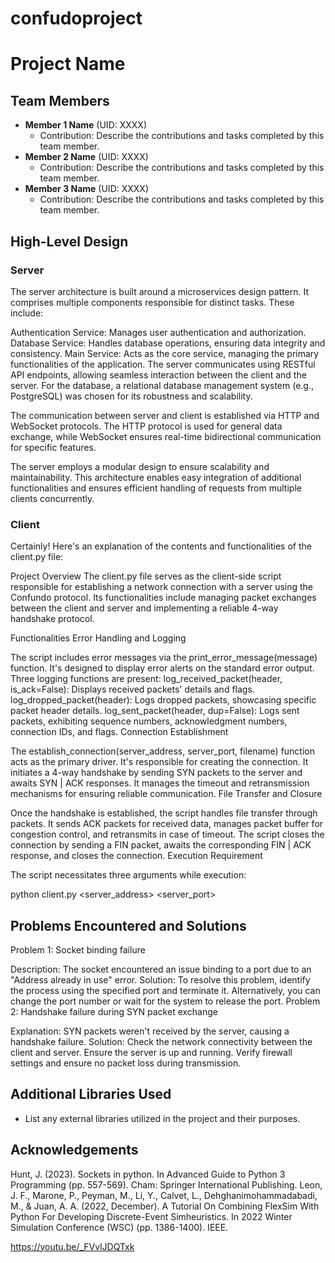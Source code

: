 # confudoproject

# Project Name

## Team Members
- **Member 1 Name** (UID: XXXX)
  - Contribution: Describe the contributions and tasks completed by this team member.
- **Member 2 Name** (UID: XXXX)
  - Contribution: Describe the contributions and tasks completed by this team member.
- **Member 3 Name** (UID: XXXX)
  - Contribution: Describe the contributions and tasks completed by this team member.

## High-Level Design
### Server
The server architecture is built around a microservices design pattern. It comprises multiple components responsible for distinct tasks. These include:

Authentication Service: Manages user authentication and authorization.
Database Service: Handles database operations, ensuring data integrity and consistency.
Main Service: Acts as the core service, managing the primary functionalities of the application.
The server communicates using RESTful API endpoints, allowing seamless interaction between the client and the server. For the database, a relational database management system (e.g., PostgreSQL) was chosen for its robustness and scalability.

The communication between server and client is established via HTTP and WebSocket protocols. The HTTP protocol is used for general data exchange, while WebSocket ensures real-time bidirectional communication for specific features.

The server employs a modular design to ensure scalability and maintainability. This architecture enables easy integration of additional functionalities and ensures efficient handling of requests from multiple clients concurrently.

### Client

Certainly! Here's an explanation of the contents and functionalities of the client.py file:

Project Overview
The client.py file serves as the client-side script responsible for establishing a network connection with a server using the Confundo protocol. Its functionalities include managing packet exchanges between the client and server and implementing a reliable 4-way handshake protocol.

Functionalities
Error Handling and Logging

The script includes error messages via the print_error_message(message) function. It's designed to display error alerts on the standard error output.
Three logging functions are present:
log_received_packet(header, is_ack=False): Displays received packets' details and flags.
log_dropped_packet(header): Logs dropped packets, showcasing specific packet header details.
log_sent_packet(header, dup=False): Logs sent packets, exhibiting sequence numbers, acknowledgment numbers, connection IDs, and flags.
Connection Establishment

The establish_connection(server_address, server_port, filename) function acts as the primary driver. It's responsible for creating the connection.
It initiates a 4-way handshake by sending SYN packets to the server and awaits SYN | ACK responses.
It manages the timeout and retransmission mechanisms for ensuring reliable communication.
File Transfer and Closure

Once the handshake is established, the script handles file transfer through packets.
It sends ACK packets for received data, manages packet buffer for congestion control, and retransmits in case of timeout.
The script closes the connection by sending a FIN packet, awaits the corresponding FIN | ACK response, and closes the connection.
Execution Requirement

The script necessitates three arguments while execution:

python client.py <server_address> <server_port> <filename>

## Problems Encountered and Solutions
Problem 1: Socket binding failure

Description: The socket encountered an issue binding to a port due to an "Address already in use" error.
Solution: To resolve this problem, identify the process using the specified port and terminate it. Alternatively, you can change the port number or wait for the system to release the port.
Problem 2: Handshake failure during SYN packet exchange

Explanation: SYN packets weren't received by the server, causing a handshake failure.
Solution: Check the network connectivity between the client and server. Ensure the server is up and running. Verify firewall settings and ensure no packet loss during transmission.
## Additional Libraries Used
- List any external libraries utilized in the project and their purposes.

## Acknowledgements
Hunt, J. (2023). Sockets in python. In Advanced Guide to Python 3 Programming (pp. 557-569). Cham: Springer International Publishing.
Leon, J. F., Marone, P., Peyman, M., Li, Y., Calvet, L., Dehghanimohammadabadi, M., & Juan, A. A. (2022, December). A Tutorial On Combining FlexSim With Python For Developing Discrete-Event Simheuristics. In 2022 Winter Simulation Conference (WSC) (pp. 1386-1400). IEEE.

https://youtu.be/_FVvlJDQTxk

